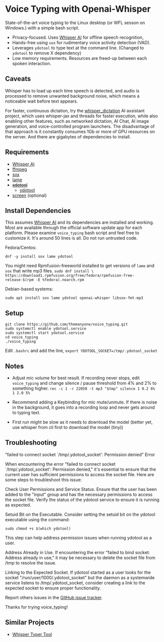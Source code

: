 # Voice Typing with Openai-Whisper

State-of-the-art voice typing to the Linux desktop (or WFL sesson on Windows.) with a simple bash script.

- Privacy-focused. Uses [Whisper AI](https://github.com/openai/whisper) for offline speech recognition,
- Hands-free using `sox` for rudimentary voice activity detection (VAD).
- Leverages `ydotool` to type text at the command line. (Changed to `ydotool` to remove X dependency)
- Low memory requirements. Resources are freed-up between each spoken interaction.

## Caveats

Whisper has to load up each time speech is detected, and audio is processed to remove unwanted background noise, which means a noticeable wait before text appears.

For faster, continuous dictation, try the [whisper_dictation](https://github.com/themanyone/whisper_dictation.git) AI assistant project, which uses whisper-jax and threads for faster execution, while also enabling other features, such as networked dictation, AI Chat, AI image generation, and voice-controlled program launchers. The disadvantage of that approach is it constantly consumes 1Gb or more of GPU resources on the server. And there are gigabytes of dependencies to install.

## Requirements
- [Whisper AI](https://github.com/openai/whisper)
- [ffmpeg](https://ffmpeg.org/)
- [sox](https://sox.sourceforge.net/)
- [lame](https://lame.sourceforge.io/)
- <del>[xdotool](https://github.com/jordansissel/xdotool)</del>
  - [ydotool](https://github.com/ReimuNotMoe/ydotool)
- [screen](https://linuxize.com/post/how-to-use-linux-screen/) (optional)

## Install Dependencies

This assumes [Whisper AI](https://github.com/openai/whisper) and its dependencies are installed and working. Most are available through the official software update app for each platform. Please examine `voice_typing` bash script and feel free to customize it. It's around 50 lines is all. Do not run untrusted code.

Fedora/Centos:
```
dnf -y install sox lame ydotool
```
You might need Rpmfusion-freeworld installed to get versions of `lame` and `sox` that write mp3 files. `sudo dnf install \ https://download1.rpmfusion.org/free/fedora/rpmfusion-free-release-$(rpm -E %fedora).noarch.rpm`

Debian-based systems:
```
sudo apt install sox lame ydotool openai-whisper libsox-fmt-mp3
```

## Setup

```
git clone https://github.com/themanyone/voice_typing.git
sudo systemctl enable ydotool.service
sudo systemctl start ydotool.service
cd voice_typing
./voice_typing
```

Edit `.bashrc` and add the line, `export YDOTOOL_SOCKET=/tmp/.ydotool_socket`

## Notes

- Adjust mic volume for best result. If recording never stops, edit `voice_typing` and change silence / pause threshold from 4% and 2% to something higher.
```rec -c 1 -r 22050 -t mp3 "$tmp" silence 1 0.2 6% 1 2.0 5%```

- Recommend adding a Keybinding for mic mute/unmute. If there is noise in the background, it goes into a recording loop and never gets around to typing text.

- First run might be slow as it needs to download the model (better yet, use whisper from cli first to download the model (tiny))

## Troubleshooting
"failed to connect socket `/tmp/.ydotool_socket': Permission denied" Error

When encountering the error "failed to connect socket `/tmp/.ydotool_socket': Permission denied," it's essential to ensure that the current user has sufficient permissions to access the socket file. Here are some steps to troubleshoot this issue:

Check User Permissions and Service Status.
    Ensure that the user has been added to the "input" group and has the necessary permissions to access the socket file.
    Verify the status of the ydotool service to ensure it is running as expected.

Setuid Bit on the Executable.
    Consider setting the setuid bit on the ydotool executable using the command:

    sudo chmod +s $(which ydotool)

This step can help address permission issues when running ydotool as a user.

Address Already in Use.
    If encountering the error "failed to bind socket: Address already in use," it may be necessary to delete the socket file from /tmp to resolve the issue.

Linking to the Expected Socket.
    If ydotool started as a user looks for the socket "/run/user/1000/.ydotool_socket" but the daemon as a systemwide service listens to /tmp/.ydotool_socket, consider creating a link to the expected socket to ensure proper functionality.

Report others issues in the [GitHub issue tracker](https://github.com/themanyone/voice_typing).

Thanks for trying voice_typing!

## Similar Projects

- [Whisper Typer Tool](https://github.com/dynamiccreator/whisper-typer-tool)
